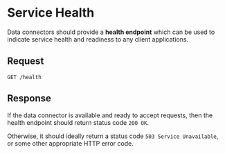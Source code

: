 # Service Health

Data connectors should provide a **health endpoint** which can be used to indicate service health and readiness to any client applications.

## Request

```
GET /health
```

## Response

If the data connector is available and ready to accept requests, then the health endpoint should return status code `200 OK`.

Otherwise, it should ideally return a status code `503 Service Unavailable`, or some other appropriate HTTP error code.
